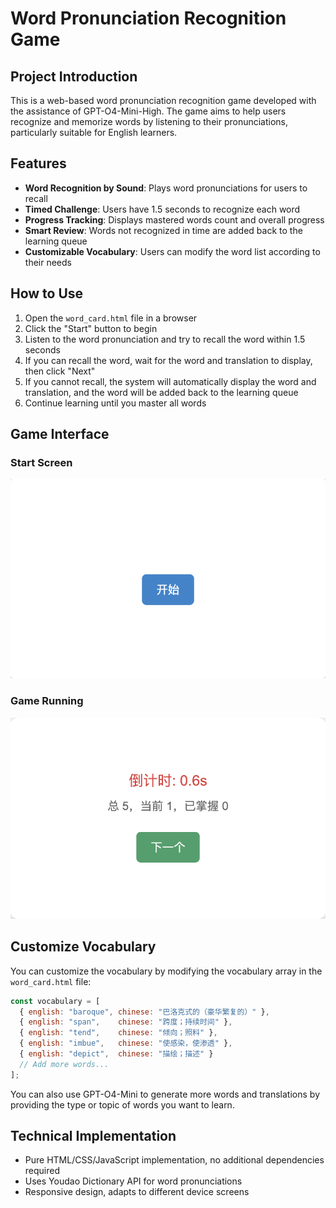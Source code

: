 # Word Pronunciation Recognition Game

## Project Introduction

This is a web-based word pronunciation recognition game developed with the assistance of GPT-O4-Mini-High. The game aims to help users recognize and memorize words by listening to their pronunciations, particularly suitable for English learners.

## Features

- **Word Recognition by Sound**: Plays word pronunciations for users to recall
- **Timed Challenge**: Users have 1.5 seconds to recognize each word
- **Progress Tracking**: Displays mastered words count and overall progress
- **Smart Review**: Words not recognized in time are added back to the learning queue
- **Customizable Vocabulary**: Users can modify the word list according to their needs

## How to Use

1. Open the `word_card.html` file in a browser
2. Click the "Start" button to begin
3. Listen to the word pronunciation and try to recall the word within 1.5 seconds
4. If you can recall the word, wait for the word and translation to display, then click "Next"
5. If you cannot recall, the system will automatically display the word and translation, and the word will be added back to the learning queue
6. Continue learning until you master all words

## Game Interface

### Start Screen
![Start Screen](assets/begin.png)

### Game Running
![Game Running](assets/run.png)

## Customize Vocabulary

You can customize the vocabulary by modifying the vocabulary array in the `word_card.html` file:

```javascript
const vocabulary = [
  { english: "baroque", chinese: "巴洛克式的（豪华繁复的）" },
  { english: "span",    chinese: "跨度；持续时间" },
  { english: "tend",    chinese: "倾向；照料" },
  { english: "imbue",   chinese: "使感染，使渗透" },
  { english: "depict",  chinese: "描绘；描述" }
  // Add more words...
];
```

You can also use GPT-O4-Mini to generate more words and translations by providing the type or topic of words you want to learn.

## Technical Implementation

- Pure HTML/CSS/JavaScript implementation, no additional dependencies required
- Uses Youdao Dictionary API for word pronunciations
- Responsive design, adapts to different device screens